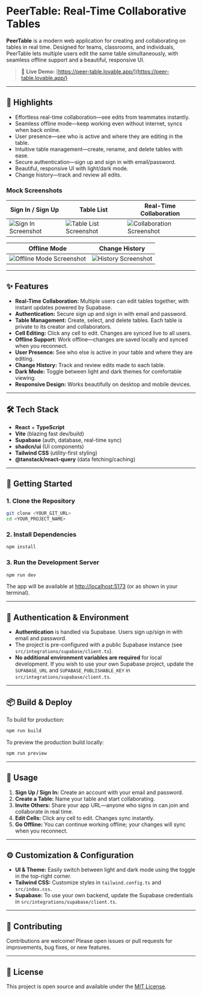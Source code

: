 # PeerTable: Real-Time Collaborative Tables

**PeerTable** is a modern web application for creating and collaborating on tables in real time. Designed for teams, classrooms, and individuals, PeerTable lets multiple users edit the same table simultaneously, with seamless offline support and a beautiful, responsive UI.

> 🚀 **Live Demo:** [https://peer-table.lovable.app/](https://peer-table.lovable.app/)

---

## 🌟 Highlights

- Effortless real-time collaboration—see edits from teammates instantly.
- Seamless offline mode—keep working even without internet, syncs when back online.
- User presence—see who is active and where they are editing in the table.
- Intuitive table management—create, rename, and delete tables with ease.
- Secure authentication—sign up and sign in with email/password.
- Beautiful, responsive UI with light/dark mode.
- Change history—track and review all edits.

### Mock Screenshots

| Sign In / Sign Up | Table List | Real-Time Collaboration |
|------------------|------------|------------------------|
| ![Sign In Screenshot](/mock-signin.png) | ![Table List Screenshot](/mock-tablelist.png) | ![Collaboration Screenshot](/mock-collab.png) |

| Offline Mode | Change History |
|--------------|----------------|
| ![Offline Mode Screenshot](/mock-offline.png) | ![History Screenshot](/mock-history.png) |

---

## ✨ Features

- **Real-Time Collaboration:** Multiple users can edit tables together, with instant updates powered by Supabase.
- **Authentication:** Secure sign up and sign in with email and password.
- **Table Management:** Create, select, and delete tables. Each table is private to its creator and collaborators.
- **Cell Editing:** Click any cell to edit. Changes are synced live to all users.
- **Offline Support:** Work offline—changes are saved locally and synced when you reconnect.
- **User Presence:** See who else is active in your table and where they are editing.
- **Change History:** Track and review edits made to each table.
- **Dark Mode:** Toggle between light and dark themes for comfortable viewing.
- **Responsive Design:** Works beautifully on desktop and mobile devices.

---

## 🛠️ Tech Stack

- **React** + **TypeScript**
- **Vite** (blazing fast dev/build)
- **Supabase** (auth, database, real-time sync)
- **shadcn/ui** (UI components)
- **Tailwind CSS** (utility-first styling)
- **@tanstack/react-query** (data fetching/caching)

---

## 🚀 Getting Started

### 1. **Clone the Repository**

```sh
git clone <YOUR_GIT_URL>
cd <YOUR_PROJECT_NAME>
```

### 2. **Install Dependencies**

```sh
npm install
```

### 3. **Run the Development Server**

```sh
npm run dev
```

The app will be available at [http://localhost:5173](http://localhost:5173) (or as shown in your terminal).

---

## 🔐 Authentication & Environment

- **Authentication** is handled via Supabase. Users sign up/sign in with email and password.
- The project is pre-configured with a public Supabase instance (see `src/integrations/supabase/client.ts`).
- **No additional environment variables are required** for local development. If you wish to use your own Supabase project, update the `SUPABASE_URL` and `SUPABASE_PUBLISHABLE_KEY` in `src/integrations/supabase/client.ts`.

---

## 📦 Build & Deploy

To build for production:

```sh
npm run build
```

To preview the production build locally:

```sh
npm run preview
```

---

## 📝 Usage

1. **Sign Up / Sign In:** Create an account with your email and password.
2. **Create a Table:** Name your table and start collaborating.
3. **Invite Others:** Share your app URL—anyone who signs in can join and collaborate in real time.
4. **Edit Cells:** Click any cell to edit. Changes sync instantly.
5. **Go Offline:** You can continue working offline; your changes will sync when you reconnect.

---

## ⚙️ Customization & Configuration

- **UI & Theme:** Easily switch between light and dark mode using the toggle in the top-right corner.
- **Tailwind CSS:** Customize styles in `tailwind.config.ts` and `src/index.css`.
- **Supabase:** To use your own backend, update the Supabase credentials in `src/integrations/supabase/client.ts`.

---

## 🤝 Contributing

Contributions are welcome! Please open issues or pull requests for improvements, bug fixes, or new features.

---

## 📄 License

This project is open source and available under the [MIT License](LICENSE).
